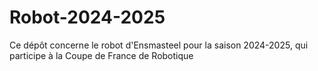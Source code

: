 # Robot-2024-2025
Ce dépôt concerne le robot d'Ensmasteel pour la saison 2024-2025, qui participe à la Coupe de France de Robotique
